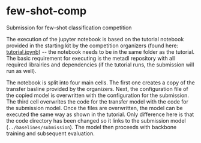 # few-shot-comp
Submission for few-shot classification competition

The execution of the jupyter notebook is based on the tutorial notebook provided in the starting kit by the competition organizers (found here: [tutorial.ipynb](https://github.com/ebadrian/metadl/blob/master/starting_kit/tutorial.ipynb)) -- the notebook needs to be in the same folder as the tutorial. The basic requirement for executing is the metadl repository with all required librairies and dependencies (if the tutorial runs, the submission will run as well). 

The notebook is split into four main cells. The first one creates a copy of the transfer basline provided by the organizers. Next, the configuration file of the copied model is overwritten with the configuration for the submission. The third cell overwrites the code for the transfer model with the code for the submission model. Once the files are overwritten, the model can be executed the same way as shown in the tutorial. Only difference here is that the code directory has been changed so it links to the submission model (`../baselines/submission`). The model then proceeds with backbone training and subsequent evaluation. 
